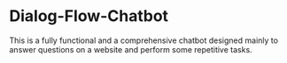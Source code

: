 # Dialog-Flow-Chatbot
This is a fully functional and a comprehensive chatbot designed mainly to answer questions on a website and perform some repetitive tasks.
